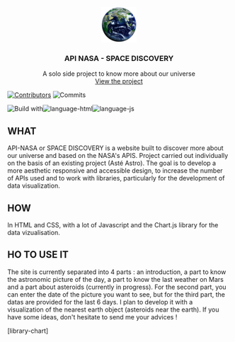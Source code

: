 <!-- PROJECT TITLE -->
<br />
<div align="center">
    <img src="./earth.png" alt="Logo" width="80" height="80">
  <h3 align="center">API NASA - SPACE DISCOVERY</h3>

  <p align="center">
    A solo side project to know more about our universe
    <br />
    <a href="https://effortless-queijadas-8e77ee.netlify.app/">View the project</a>
  </p>
</div>

[![Contributors][contributors-shield]][contributors-url]
![Commits][last-commit-shield]
 
![Build with][language-css]![language-html]![language-js]


## WHAT
API-NASA or SPACE DISCOVERY is a website built to discover more about our universe and based on the NASA's APIS.
Project carried out individually on the basis of an existing project (Asté Astro). The goal is to develop a more aesthetic responsive and accessible design, to increase the number of APIs used and to work with libraries, particularly for the development of data visualization.

## HOW
In HTML and CSS, with a lot of Javascript and the Chart.js library for the data vizualisation.

## HO TO USE IT
The site is currently separated into 4 parts : an introduction, a part to know the astronomic picture of the day, a part to know the last weather on Mars and a part about asteroids (currently in progress). For the second part, you can enter the date of the picture you want to see, but for the third part, the datas are provided for the last 6 days.
I plan to develop it with a visualization of the nearest earth object (asteroids near the earth).
If you have some ideas, don't hesitate to send me your advices !

<!-- MARKDOWN LINKS & IMAGES -->
<!-- https://www.markdownguide.org/basic-syntax/#reference-style-links -->
[contributors-shield]: https://img.shields.io/github/contributors/Dre-Drey/API-NASA.svg?style=for-the-badge
[contributors-url]: https://github.com/github_username/Dre-Drey/graphs/contributors
[last-commit-shield]: https://img.shields.io/github/last-commit/Dre-Drey/API-NASA.svg?style=for-the-badge
[language-css]: https://img.shields.io/badge/CSS3-1572B6?style=for-the-badge&logo=css3&logoColor=white
[language-html]: https://img.shields.io/badge/HTML5-E34F26?style=for-the-badge&logo=html5&logoColor=white
[language-js]: https://img.shields.io/badge/JavaScript-323330?style=for-the-badge&logo=javascript&logoColor=F7DF1E
[library-chart]
